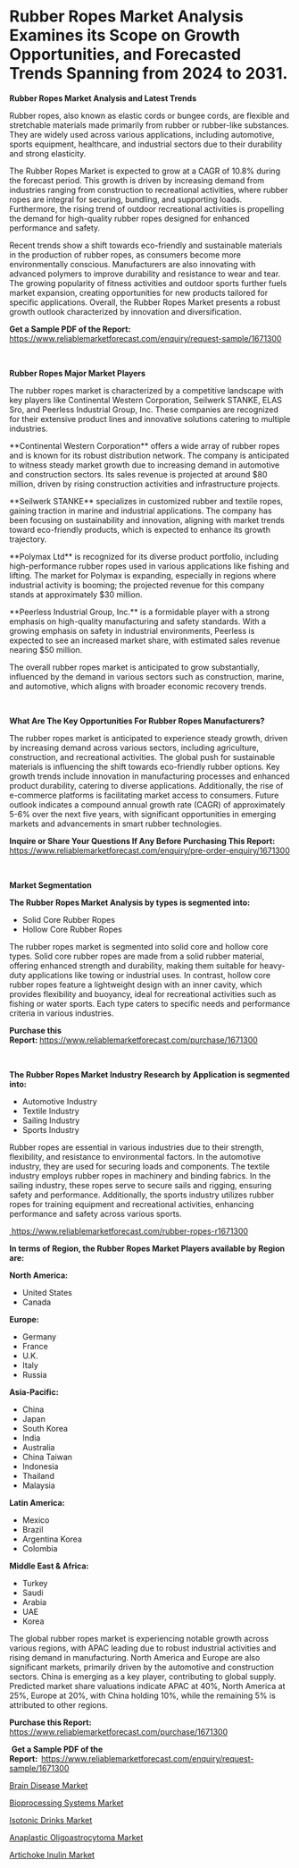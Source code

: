 <p><h1>Rubber Ropes Market Analysis Examines its Scope on Growth Opportunities, and Forecasted Trends Spanning from 2024 to 2031.</h1></p><p><strong>Rubber Ropes Market Analysis and Latest Trends</strong></p>
<p><p>Rubber ropes, also known as elastic cords or bungee cords, are flexible and stretchable materials made primarily from rubber or rubber-like substances. They are widely used across various applications, including automotive, sports equipment, healthcare, and industrial sectors due to their durability and strong elasticity. </p><p>The Rubber Ropes Market is expected to grow at a CAGR of 10.8% during the forecast period. This growth is driven by increasing demand from industries ranging from construction to recreational activities, where rubber ropes are integral for securing, bundling, and supporting loads. Furthermore, the rising trend of outdoor recreational activities is propelling the demand for high-quality rubber ropes designed for enhanced performance and safety.</p><p>Recent trends show a shift towards eco-friendly and sustainable materials in the production of rubber ropes, as consumers become more environmentally conscious. Manufacturers are also innovating with advanced polymers to improve durability and resistance to wear and tear. The growing popularity of fitness activities and outdoor sports further fuels market expansion, creating opportunities for new products tailored for specific applications. Overall, the Rubber Ropes Market presents a robust growth outlook characterized by innovation and diversification.</p></p>
<p><strong>Get a Sample PDF of the Report:&nbsp;</strong> <a href="https://www.reliablemarketforecast.com/enquiry/request-sample/1671300?utm_campaign=1080&utm_medium=2&utm_source=Github&utm_content=ia&utm_term=10102024&utm_id=rubber-ropes">https://www.reliablemarketforecast.com/enquiry/request-sample/1671300</a></p>
<p>&nbsp;</p>
<p><strong>Rubber Ropes Major Market Players</strong></p>
<p><p>The rubber ropes market is characterized by a competitive landscape with key players like Continental Western Corporation, Seilwerk STANKE, ELAS Sro, and Peerless Industrial Group, Inc. These companies are recognized for their extensive product lines and innovative solutions catering to multiple industries.</p><p>**Continental Western Corporation** offers a wide array of rubber ropes and is known for its robust distribution network. The company is anticipated to witness steady market growth due to increasing demand in automotive and construction sectors. Its sales revenue is projected at around $80 million, driven by rising construction activities and infrastructure projects.</p><p>**Seilwerk STANKE** specializes in customized rubber and textile ropes, gaining traction in marine and industrial applications. The company has been focusing on sustainability and innovation, aligning with market trends toward eco-friendly products, which is expected to enhance its growth trajectory.</p><p>**Polymax Ltd** is recognized for its diverse product portfolio, including high-performance rubber ropes used in various applications like fishing and lifting. The market for Polymax is expanding, especially in regions where industrial activity is booming; the projected revenue for this company stands at approximately $30 million.</p><p>**Peerless Industrial Group, Inc.** is a formidable player with a strong emphasis on high-quality manufacturing and safety standards. With a growing emphasis on safety in industrial environments, Peerless is expected to see an increased market share, with estimated sales revenue nearing $50 million.</p><p>The overall rubber ropes market is anticipated to grow substantially, influenced by the demand in various sectors such as construction, marine, and automotive, which aligns with broader economic recovery trends.</p></p>
<p>&nbsp;</p>
<p><strong>What Are The Key Opportunities For Rubber Ropes Manufacturers?</strong></p>
<p><p>The rubber ropes market is anticipated to experience steady growth, driven by increasing demand across various sectors, including agriculture, construction, and recreational activities. The global push for sustainable materials is influencing the shift towards eco-friendly rubber options. Key growth trends include innovation in manufacturing processes and enhanced product durability, catering to diverse applications. Additionally, the rise of e-commerce platforms is facilitating market access to consumers. Future outlook indicates a compound annual growth rate (CAGR) of approximately 5-6% over the next five years, with significant opportunities in emerging markets and advancements in smart rubber technologies.</p></p>
<p><strong>Inquire or Share Your Questions If Any Before Purchasing This Report:</strong> <a href="https://www.reliablemarketforecast.com/enquiry/pre-order-enquiry/1671300?utm_campaign=1080&utm_medium=2&utm_source=Github&utm_content=ia&utm_term=10102024&utm_id=rubber-ropes">https://www.reliablemarketforecast.com/enquiry/pre-order-enquiry/1671300</a></p>
<p>&nbsp;</p>
<p><strong>Market Segmentation</strong></p>
<p><strong>The Rubber Ropes Market Analysis by types is segmented into:</strong></p>
<p><ul><li>Solid Core Rubber Ropes</li><li>Hollow Core Rubber Ropes</li></ul></p>
<p><p>The rubber ropes market is segmented into solid core and hollow core types. Solid core rubber ropes are made from a solid rubber material, offering enhanced strength and durability, making them suitable for heavy-duty applications like towing or industrial uses. In contrast, hollow core rubber ropes feature a lightweight design with an inner cavity, which provides flexibility and buoyancy, ideal for recreational activities such as fishing or water sports. Each type caters to specific needs and performance criteria in various industries.</p></p>
<p><strong>Purchase this Report:&nbsp;</strong><a href="https://www.reliablemarketforecast.com/purchase/1671300?utm_campaign=1080&utm_medium=2&utm_source=Github&utm_content=ia&utm_term=10102024&utm_id=rubber-ropes">https://www.reliablemarketforecast.com/purchase/1671300</a></p>
<p>&nbsp;</p>
<p><strong>The Rubber Ropes Market Industry Research by Application is segmented into:</strong></p>
<p><ul><li>Automotive Industry</li><li>Textile Industry</li><li>Sailing Industry</li><li>Sports Industry</li></ul></p>
<p><p>Rubber ropes are essential in various industries due to their strength, flexibility, and resistance to environmental factors. In the automotive industry, they are used for securing loads and components. The textile industry employs rubber ropes in machinery and binding fabrics. In the sailing industry, these ropes serve to secure sails and rigging, ensuring safety and performance. Additionally, the sports industry utilizes rubber ropes for training equipment and recreational activities, enhancing performance and safety across various sports.</p></p>
<p><a href="https://www.reliablemarketforecast.com/rubber-ropes-r1671300?utm_campaign=1080&utm_medium=2&utm_source=Github&utm_content=ia&utm_term=10102024&utm_id=rubber-ropes">&nbsp;https://www.reliablemarketforecast.com/rubber-ropes-r1671300</a></p>
<p><strong>In terms of Region, the Rubber Ropes Market Players available by Region are:</strong></p>
<p>
    <p> <strong> North America: </strong>
        <ul>
            <li>United States</li>
            <li>Canada</li>
        </ul>
        </p> 
    <p> <strong> Europe: </strong>
        <ul>
            <li>Germany</li>
            <li>France</li>
            <li>U.K.</li>
            <li>Italy</li>
            <li>Russia</li>
        </ul>
        </p> 
    <p> <strong> Asia-Pacific: </strong>
        <ul>
            <li>China</li>
            <li>Japan</li>
            <li>South Korea</li>
            <li>India</li>
            <li>Australia</li>
            <li>China Taiwan</li>
            <li>Indonesia</li>
            <li>Thailand</li>
            <li>Malaysia</li>
        </ul>
        </p> 
    <p> <strong> Latin America: </strong>
        <ul>
            <li>Mexico</li>
            <li>Brazil</li>
            <li>Argentina Korea</li>
            <li>Colombia</li>
        </ul>
        </p> 
    <p> <strong> Middle East & Africa: </strong>
        <ul>
            <li>Turkey</li>
            <li>Saudi</li>
            <li>Arabia</li>
            <li>UAE</li>
            <li>Korea</li>
        </ul>
    </p>
    </p>
<p><p>The global rubber ropes market is experiencing notable growth across various regions, with APAC leading due to robust industrial activities and rising demand in manufacturing. North America and Europe are also significant markets, primarily driven by the automotive and construction sectors. China is emerging as a key player, contributing to global supply. Predicted market share valuations indicate APAC at 40%, North America at 25%, Europe at 20%, with China holding 10%, while the remaining 5% is attributed to other regions.</p></p>
<p><strong>Purchase this Report: </strong><a href="https://www.reliablemarketforecast.com/purchase/1671300?utm_campaign=1080&utm_medium=2&utm_source=Github&utm_content=ia&utm_term=10102024&utm_id=rubber-ropes">https://www.reliablemarketforecast.com/purchase/1671300</a></p>
<p>&nbsp;<strong>Get a Sample PDF of the Report:&nbsp;&nbsp;</strong><a href="https://www.reliablemarketforecast.com/enquiry/request-sample/1671300?utm_campaign=1080&utm_medium=2&utm_source=Github&utm_content=ia&utm_term=10102024&utm_id=rubber-ropes">https://www.reliablemarketforecast.com/enquiry/request-sample/1671300</a></p>
<p><strong></strong></p>
<p><p><a href="https://www.linkedin.com/pulse/brain-disease-market-global-insights-regional-analysis-kogre?utm_campaign=1080&utm_medium=2&utm_source=Github&utm_content=ia&utm_term=10102024&utm_id=rubber-ropes">Brain Disease Market</a></p><p><a href="https://www.linkedin.com/pulse/bioprocessing-systems-market-share-analysis-growth-trends-mgrye?utm_campaign=1080&utm_medium=2&utm_source=Github&utm_content=ia&utm_term=10102024&utm_id=rubber-ropes">Bioprocessing Systems Market</a></p><p><a href="https://issuu.com/reportprime-2/docs/isotonic-drinks-market-size-2030.pp_dd9d405d82cf90?utm_campaign=1080&utm_medium=2&utm_source=Github&utm_content=ia&utm_term=10102024&utm_id=rubber-ropes">Isotonic Drinks Market</a></p><p><a href="https://www.linkedin.com/pulse/global-anaplastic-oligoastrocytoma-industry-research-report-m9zde?utm_campaign=1080&utm_medium=2&utm_source=Github&utm_content=ia&utm_term=10102024&utm_id=rubber-ropes">Anaplastic Oligoastrocytoma Market</a></p><p><a href="https://issuu.com/reportprime-2/docs/artichoke-inulin-market-size-2030.p_e9df76cbacfd3c?utm_campaign=1080&utm_medium=2&utm_source=Github&utm_content=ia&utm_term=10102024&utm_id=rubber-ropes">Artichoke Inulin Market</a></p></p>